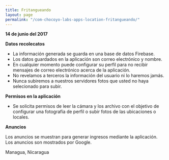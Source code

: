 ```yaml
---
title: Fritangueando
layout: page
permalink: "/com-chocoyo-labs-apps-location-fritangueando/"
---
```


**14 de junio del 2017**

**Datos recolecatos**

* La información generada se guarda en una base de datos Firebase.
* Los datos guardados en la aplicación son correo electrónico y nombre.
* En cualquier momento puede configurar su perfil para no recibir mensajes de correo electrónico acerca de la aplicación.
* No revelamos a terceros la información del usuario ni lo haremos jamás.
* Nunca subiremos a nuestros servidores fotos que usted no haya selecionado para subir.

**Permisos en la aplicación**

* Se solicita permisos de leer la cámara y los archivo con el objetivo de configurar una fotografía de perfil o subir fotos de las ubicaciones o locales.

**Anuncios**

Los anuncios se muestran para generar ingresos mediante la aplicación.
Los anuncios son mostrados por Google.

Managua, Nicaragua
